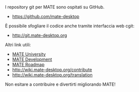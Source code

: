 <!--
.. link:
.. description:
.. tags: Development
.. date: 2011-12-05 12:00:30
.. title: Sviluppo
.. slug: development
-->

I repository git per MATE sono ospitati su GitHub.

  * <https://github.com/mate-desktop>

È possibile sfogliare il codice anche tramite interfaccia web cgit:

  * <http://git.mate-desktop.org>

 Altri link utili:

  * [MATE University](/blog/2013-03-12-mate-university/)
  * [MATE Development](http://wiki.mate-desktop.org/dev-doc)
  * [MATE Roadmap](http://wiki.mate-desktop.org/roadmap)
  * <http://wiki.mate-desktop.org/contribute>
  * <http://wiki.mate-desktop.org/translation>

Non esitare a contribuire e divertirti migliorando MATE!

